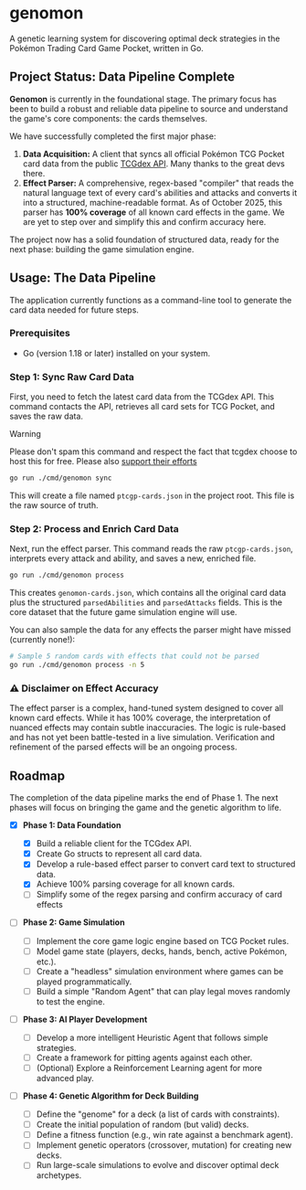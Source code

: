 # genomon

A genetic learning system for discovering optimal deck strategies in the Pokémon Trading Card Game Pocket, written in Go.

## Project Status: Data Pipeline Complete

**Genomon** is currently in the foundational stage. The primary focus has been to build a robust and reliable data pipeline to source and understand the game's core components: the cards themselves.

We have successfully completed the first major phase:

1.  **Data Acquisition:** A client that syncs all official Pokémon TCG Pocket card data from the public [TCGdex API](https://tcgdex.net/). Many thanks to the great devs there.
2.  **Effect Parser:** A comprehensive, regex-based "compiler" that reads the natural language text of every card's abilities and attacks and converts it into a structured, machine-readable format. As of October 2025, this parser has **100% coverage** of all known card effects in the game. We are yet to step over and simplify this and confirm accuracy here.

The project now has a solid foundation of structured data, ready for the next phase: building the game simulation engine.

## Usage: The Data Pipeline

The application currently functions as a command-line tool to generate the card data needed for future steps.

### Prerequisites

  - Go (version 1.18 or later) installed on your system.

### Step 1: Sync Raw Card Data

First, you need to fetch the latest card data from the TCGdex API. This command contacts the API, retrieves all card sets for TCG Pocket, and saves the raw data.

> [!WARNING] 
> Please don't spam this command and respect the fact that tcgdex choose to host this for free. Please also [support their efforts](https://github.com/sponsors/tcgdex)

```bash
go run ./cmd/genomon sync
```

This will create a file named `ptcgp-cards.json` in the project root. This file is the raw source of truth.

### Step 2: Process and Enrich Card Data

Next, run the effect parser. This command reads the raw `ptcgp-cards.json`, interprets every attack and ability, and saves a new, enriched file.

```bash
go run ./cmd/genomon process
```

This creates `genomon-cards.json`, which contains all the original card data plus the structured `parsedAbilities` and `parsedAttacks` fields. This is the core dataset that the future game simulation engine will use.

You can also sample the data for any effects the parser might have missed (currently none\!):

```bash
# Sample 5 random cards with effects that could not be parsed
go run ./cmd/genomon process -n 5
```

### ⚠️ Disclaimer on Effect Accuracy

The effect parser is a complex, hand-tuned system designed to cover all known card effects. While it has 100% coverage, the interpretation of nuanced effects may contain subtle inaccuracies. The logic is rule-based and has not yet been battle-tested in a live simulation. Verification and refinement of the parsed effects will be an ongoing process.

## Roadmap

The completion of the data pipeline marks the end of Phase 1. The next phases will focus on bringing the game and the genetic algorithm to life.

  - [x] **Phase 1: Data Foundation**

      - [x] Build a reliable client for the TCGdex API.
      - [x] Create Go structs to represent all card data.
      - [x] Develop a rule-based effect parser to convert card text to structured data.
      - [x] Achieve 100% parsing coverage for all known cards.
      - [ ] Simplify some of the regex parsing and confirm accuracy of card effects

  - [ ] **Phase 2: Game Simulation**

      - [ ] Implement the core game logic engine based on TCG Pocket rules.
      - [ ] Model game state (players, decks, hands, bench, active Pokémon, etc.).
      - [ ] Create a "headless" simulation environment where games can be played programmatically.
      - [ ] Build a simple "Random Agent" that can play legal moves randomly to test the engine.

  - [ ] **Phase 3: AI Player Development**

      - [ ] Develop a more intelligent Heuristic Agent that follows simple strategies.
      - [ ] Create a framework for pitting agents against each other.
      - [ ] (Optional) Explore a Reinforcement Learning agent for more advanced play.

  - [ ] **Phase 4: Genetic Algorithm for Deck Building**

      - [ ] Define the "genome" for a deck (a list of cards with constraints).
      - [ ] Create the initial population of random (but valid) decks.
      - [ ] Define a fitness function (e.g., win rate against a benchmark agent).
      - [ ] Implement genetic operators (crossover, mutation) for creating new decks.
      - [ ] Run large-scale simulations to evolve and discover optimal deck archetypes.
